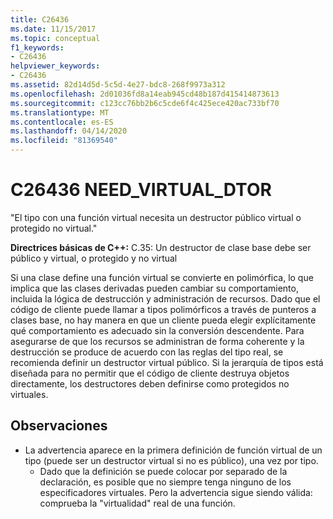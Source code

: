```yaml
---
title: C26436
ms.date: 11/15/2017
ms.topic: conceptual
f1_keywords:
- C26436
helpviewer_keywords:
- C26436
ms.assetid: 82d14d5d-5c5d-4e27-bdc8-268f9973a312
ms.openlocfilehash: 2d01036fd8a14eab945cd48b187d415414873613
ms.sourcegitcommit: c123cc76bb2b6c5cde6f4c425ece420ac733bf70
ms.translationtype: MT
ms.contentlocale: es-ES
ms.lasthandoff: 04/14/2020
ms.locfileid: "81369540"
---
```

# <a name="c26436-need_virtual_dtor"></a>C26436 NEED_VIRTUAL_DTOR

"El tipo con una función virtual necesita un destructor público virtual o protegido no virtual."

**Directrices básicas de C++:** C.35: Un destructor de clase base debe ser público y virtual, o protegido y no virtual

Si una clase define una función virtual se convierte en polimórfica, lo que implica que las clases derivadas pueden cambiar su comportamiento, incluida la lógica de destrucción y administración de recursos. Dado que el código de cliente puede llamar a tipos polimórficos a través de punteros a clases base, no hay manera en que un cliente pueda elegir explícitamente qué comportamiento es adecuado sin la conversión descendente. Para asegurarse de que los recursos se administran de forma coherente y la destrucción se produce de acuerdo con las reglas del tipo real, se recomienda definir un destructor virtual público. Si la jerarquía de tipos está diseñada para no permitir que el código de cliente destruya objetos directamente, los destructores deben definirse como protegidos no virtuales.

## <a name="remarks"></a>Observaciones

- La advertencia aparece en la primera definición de función virtual de un tipo (puede ser un destructor virtual si no es público), una vez por tipo.
  - Dado que la definición se puede colocar por separado de la declaración, es posible que no siempre tenga ninguno de los especificadores virtuales. Pero la advertencia sigue siendo válida: comprueba la "virtualidad" real de una función.
